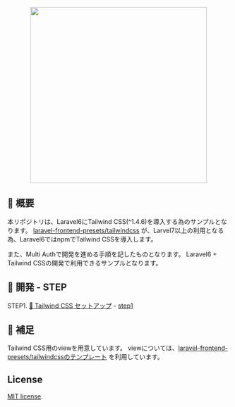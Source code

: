 <p align="center">
    <img src="https://res.cloudinary.com/dtfbvvkyp/image/upload/v1566331377/laravel-logolockup-cmyk-red.svg" width="400">
</p>

## 📝 概要

本リポジトリは、Laravel6にTailwind CSS(^1.4.6)を導入する為のサンプルとなります。
[laravel-frontend-presets/tailwindcss](https://github.com/laravel-frontend-presets/tailwindcss) が、Larvel7以上の利用となる為、Laravel6ではnpmでTailwind CSSを導入します。

また、Multi Authで開発を進める手順を記したものとなります。
Laravel6 + Tailwind CSSの開発で利用できるサンプルとなります。

## 📝 開発 - STEP

STEP1. [📝 Tailwind CSS セットアップ](https://github.com/ynaka6/laravel6-tailwindcss-sample/tree/step1/docs/step1)  - [step1](https://github.com/ynaka6/laravel6-tailwindcss-sample/tree/step1)

## 📝 補足

Tailwind CSS用のviewを用意しています。
viewについては、[laravel-frontend-presets/tailwindcssのテンプレート](https://github.com/laravel-frontend-presets/tailwindcss/tree/master/src/tailwindcss-stubs/resources/views) を利用しています。


## License
[MIT license](https://opensource.org/licenses/MIT).
